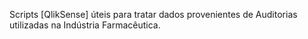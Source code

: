 
Scripts [QlikSense] úteis para tratar dados provenientes de Auditorias utilizadas na Indústria Farmacêutica.